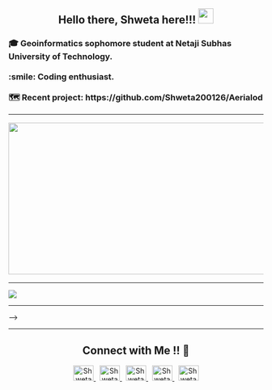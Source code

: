 <!-- Hi there 👋-->

<!--
**Shweta200126/Shweta200126** is a ✨ _special_ ✨ repository because its `README.md` (this file) appears on your GitHub profile.

Here are some ideas to get you started:

- 🔭 I’m currently working on ...
 -🌱 I’m currently learning UI/UX from Zuri Training and APIs from Youtube.
- 👯 I’m looking to collaborate on ...
- 🤔  I’m looking for help with ...
- 💬 Ask me about ...
- 📫 How to reach me: ...
- 😄 Pronouns: She/her
- ⚡ Fun fact: ...
1. 🗣 Commented on [#128](https://github.com/mgreiler/se-unlocked/issues/128) in [mgreiler/se-unlocked](https://github.com/mgreiler/se-unlocked)
2. 🗣 Commented on [#128](https://github.com/mgreiler/se-unlocked/issues/128) in [mgreiler/se-unlocked](https://github.com/mgreiler/se-unlocked)
3. 💪 Opened PR [#128](https://github.com/mgreiler/se-unlocked/pull/128) in [mgreiler/se-unlocked](https://github.com/mgreiler/se-unlocked)
4. 🗣 Commented on [#119](https://github.com/mgreiler/se-unlocked/issues/119) in [mgreiler/se-unlocked](https://github.com/mgreiler/se-unlocked)
5. 💪 Opened PR [#206](https://github.com/appwrite/awesome-appwrite/pull/206) in [appwrite/awesome-appwrite](https://github.com/appwrite/awesome-appwrite)
-->
<h2 align="center">Hello there, Shweta here!!! <img src="https://raw.githubusercontent.com/MartinHeinz/MartinHeinz/master/wave.gif" width="30px"></h2>

<h3>
 🎓 Geoinformatics sophomore student at Netaji Subhas University of Technology.
 <br>
 <br>:smile: Coding enthusiast.
 <br>
 <br> 🗺️ Recent project: https://github.com/Shweta200126/Aerialod
 <hr>
 <img src ="https://user-images.githubusercontent.com/72426535/148821313-f237c456-e1e0-4f1f-9fd6-a2b653a24be2.png" width=2000 height=300>
 
</h3>
<hr></hr>
<img src="https://activity-graph.herokuapp.com/graph?username=shweta200126&theme=dracula&bg_color=00000000&color=878787&line=2f80ed&point=808080&area=true&hide_border=true">
<hr></hr>
<!--
#### 🗓 My GitHub Card
<br>
<img src="https://github-readme-stats.vercel.app/api?username=shweta200126&show_icons=true&theme=default&bg_color=ffffff00&text_color=808080&hide_border=true" height=200>
<hr></hr>

### :zap: Recent Activity
<!--START_SECTION:waka-->
<!--END_SECTION:waka-->

-->
<hr></hr>
<h2 align="center">Connect with Me !! 🤝</h2> 

<p align="center">
<a href="https://github.com/Shweta200126" target="_blank">
<img src="https://raw.githubusercontent.com/gilbarbara/logos/f4c8e8b933aa80ce83b6d6d387e016bf4cb4e376/logos/github-icon.svg" alt="Shweta R. Anand | GitHub" style="margin-bottom: 5px;" width=40 height=30 />
</a>
 &nbsp
<a href="https://www.linkedin.com/in/shweta-ranjan-anand-a3246b203/" target="_blank">
<img alt="Shweta R. Anand | LinkedIn" src="https://raw.githubusercontent.com/rahuldkjain/github-profile-readme-generator/master/src/images/icons/Social/linked-in-alt.svg" width=40 height=30/>
</a>
 &nbsp
<a href="https://twitter.com/Shweta200126" target="_blank">
<img src="https://raw.githubusercontent.com/rahuldkjain/github-profile-readme-generator/master/src/images/icons/Social/twitter.svg" alt="Shweta R. Anand | Twitter" style="margin-bottom: 5px;" width=40 height=30 />
</a>
 &nbsp
<a href="https://www.facebook.com/shweta.ranjananand/" target="_blank">
<img alt="Shweta R. Anand | Facebook" src="https://raw.githubusercontent.com/rahuldkjain/github-profile-readme-generator/master/src/images/icons/Social/facebook.svg" width=40 height=30/>
</a>
 &nbsp
<a href="mailto:anand26shweta@gmail.com">
 <img alt="Shweta R. Anand | Gmail" src="https://raw.githubusercontent.com/gilbarbara/logos/f4c8e8b933aa80ce83b6d6d387e016bf4cb4e376/logos/google-gmail.svg" width=40 height=30 />
</a>
</p>

